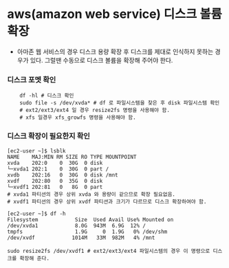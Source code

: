 # aws(amazon web service) 디스크 볼륨 확장
* 아마존 웹 서비스의 경우 디스크 용량 확장 후 디스크를 제대로 인식하지 못하는 경우가 있다. 그럴땐 수동으로 디스크 볼륨을 확장해 주어야 한다.

### 디스크 포멧 확인 
```shell
    df -hl # 디스크 확인
    sudo file -s /dev/xvda* # df 로 파일시스템을 찾은 후 disk 파일시스템 확인
    # ext2/ext3/ext4 일 경우 resize2fs 명령을 사용해야 함.
    # xfs 일경우 xfs_growfs 명령을 사용해야 함.
```

### 디스크 확장이 필요한지 확인 
```shell
[ec2-user ~]$ lsblk
NAME    MAJ:MIN RM SIZE RO TYPE MOUNTPOINT
xvda    202:0    0  30G  0 disk
└─xvda1 202:1    0  30G  0 part /
xvdb    202:16   0  30G  0 disk /mnt
xvdf    202:80   0  35G  0 disk
└─xvdf1 202:81   0   8G  0 part
# xvda1 파티션의 경우 상위 xvda 와 용량이 같으므로 확장 필요없음.
# xvdf1 파티션의 경우 상위 xvdf 파티션과 크기가 다르므로 디스크 확장하여야 함.
```

```shell
[ec2-user ~]$ df -h
Filesystem            Size  Used Avail Use% Mounted on
/dev/xvda1            8.0G  943M  6.9G  12% /
tmpfs                 1.9G     0  1.9G   0% /dev/shm
/dev/xvdf            1014M   33M  982M   4% /mnt

sudo resize2fs /dev/xvdf1 # ext2/ext3/ext4 파일시스템의 경우 이 명령으로 디스크를 확장해 준다.
```